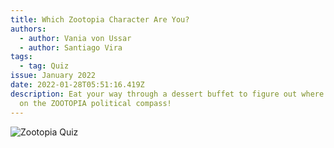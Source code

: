```yaml
---
title: Which Zootopia Character Are You?
authors:
  - author: Vania von Ussar
  - author: Santiago Vira
tags:
  - tag: Quiz
issue: January 2022
date: 2022-01-28T05:51:16.419Z
description: Eat your way through a dessert buffet to figure out where you lie
  on the ZOOTOPIA political compass!
---
```

![Zootopia Quiz](/assets/zootopia-quiz.png "Zootopia Quiz")